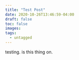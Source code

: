 ```yaml
---
title: "Test Post"
date: 2020-10-26T13:46:59-04:00
draft: false
toc: false
images:
tags: 
  - untagged
---
```


testing. is this thing on.
